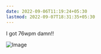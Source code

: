 ```yaml
---
date: 2022-09-06T11:19:24+05:30
lastmod: 2022-09-07T18:31:35+05:30
---
```


I got 76wpm damn!!


![Image](/img/c35a97ec6abfd71ae60ec33b2715a2a9.jpg)
